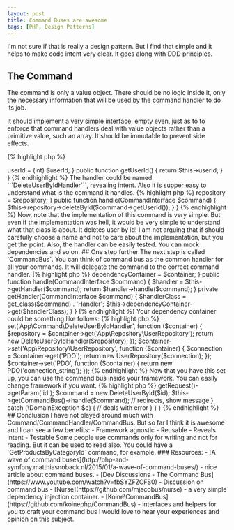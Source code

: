 ```yaml
---
layout: post
title: Command Buses are awesome
tags: [PHP, Design Patterns]
---
```


I'm not sure if that is really a design pattern. But I find that simple and it
helps to make code intent very clear. It goes along with DDD principles.

## The Command

The command is only a value object. There should be no logic inside it, only
the necessary information that will be used by the command handler to do its job.

It should implement a very simple interface, empty even, just as to to enforce
that command handlers deal with value objects rather than a primitive value,
such an array. It should be immutable to prevent side effects.

{% highlight php %}
<?php

namespace App/Command;

interface CommandInterface  {
}
{% endhighlight %}

A command should have a descriptive name to reveal intent, such as
DeleteUserById, ClearCache, or... well, I hope you got the point for I am
running out of ideas right now.

## The Command Handler

The command handler is the responsible class for executing (or handling) the command.
Think of it as a "action", or service if you will. As such, it should be immutable.

It also has a very simple interface.

{% highlight php %}
<?php

namespace App\Command;

interface CommandHandlerInterface  {
    public function handle(CommandInterface $command);
}
{% endhighlight %}

## Usage example

Every command should have a respective command handler. The relationship should
be one-to-one. Suppose we want to delete a user by id.


We would name our command according to what we want to do. So ```DeleteUserById```
would be a super awesome name.

{% highlight php %}
<?php

namespace App\Command;

class DeleteUserById implements CommandInterface
{
    private $userId;

    public function __construct($userId)
    {
        $this->userId = (int) $userId;
    }


    public function getUserId()
    {
        return $this->userId;
    }
}
{% endhighlight %}

The handler could be named ```DeleteUserByIdHandler```, revealing intent. Also
it is supper easy to understand what is the command it handles.

{% highlight php %}
<?php

namespace App\Command;

use App\Repository\UserRepository;

class DeleteUserByIdHandler implements CommandHandlerInterface
{
    private $repository;

    public function __construct(UserRepository $repository)
    {
        $this->repository = $repository;
    }


    public function handle(CommandInterface $command)
    {
        $this->repository->deleteById($command->getUserId());
    }
}
{% endhighlight %}

Now, note that the implementation of this command is very simple. But even if
the implementation was hell, it would be very simple to understand what that
class is about. It deletes user by id! I am not arguing that if should
carefully choose a name and not to care about the implementation, but you get
the point.

Also, the handler can be easily tested. You can mock dependencies and so on.

## One step further

The next step is called `CommandBus`. You can think of command bus as the
common handler for all your commands. It will delegate the command to the
correct command handler.

{% highlight php %}
<?php

namespace App\Command;

use Nurse\Container;

class CommandBus implements CommandHandlerInterface
{
    private $dependencyContainer;

    public function __construct(Container $container)
    {
        $this->dependencyContainer = $container;
    }


    public function handle(CommandInterface $command)
    {
        $handler = $this->getHandler($command);

        return $handler->handle($command);
    }

    private getHandler(CommandInterface $command)
    {
        $handlerClass = get_class($command) . 'Handler';

        $this->dependencyContainer->get($handlerClass);
    }
}
{% endhighlight %}

Your dependency container could be something like follows:

{% highlight php %}
<?php

use App\Command\DeleteUserByIdHandler;
use App\Repository\UserRepository;
use PDO;

$container = new Nurse\Container();

$container->set('App\Command\DeleteUserByIdHandler', function ($container) {
    $repository = $container->get('App\Repository\UserRepository');

    return new DeleteUserByIdHandler($repository);
});

$container->set('App\Repository\UserRepository', function ($container) {
    $connection = $container->get('PDO');

    return new UserRepository($connection);
});

$container->set('PDO', function ($container) {
    return new PDO('connection_string');
});
{% endhighlight %}

Now that you have this set up, you can use the command bus inside your
framework. You can easily change framework if you want.

{% highlight php %}
<?php

namespace App\Controller;

use App\Controller\BaseController;
use App\Command\DeleteUserById;

class UsersController extends BaseController
{
    public function deleteAction()
    {
        try {
            $id = $this->getRequest()->getParam('id');
            $command = new DeleteUserById($id);
            $this->getCommandBus()->handle($command);

            // redirects, show message
        } catch (\DomainException $e) {
            // deals with error
        }
    }
}
{% endhighlight %}


## Conclusion

I have not played around much with Command/CommandHandler/CommandBus. But so far
I think it is awesome and I can see a few benefits:

- Framework agnostic
- Reusable
- Reveals intent
- Testable

Some people use commands only for writing and not for reading. But it can be
used to read also. You could have a `GetProductsByCategoryId` command, for
example.

### Resources:

- [A wave of command buses](http://php-and-symfony.matthiasnoback.nl/2015/01/a-wave-of-command-buses/) - nice article about command buses.
- [Dev Discussions - The Command Bus](https://www.youtube.com/watch?v=fbSYZFZCFS0) - Discussion on command bus
- [Nurse](https://github.com/mjacobus/nurse) - a very simple dependency injection container.
- [Koine\CommandBus](https://github.com/koinephp/CommandBus) - interfaces and helpers for you to craft your command bus

I would love to hear your experiences and opinion on this subject.
